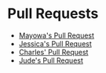 # Pull Requests
- [Mayowa's Pull Request](https://github.com/careyes8/apple_strudel_icebreaker/pull/8)
- [Jessica's Pull Request](https://github.com/NickN18/Story-time-SER316/pull/5)
- [Charles' Pull Request](https://github.com/amtrang/Bienenstich_Personal/pull/5)
- [Jude's Pull Request](https://github.com/NickN18/Story-time-SER316/pull/6)
